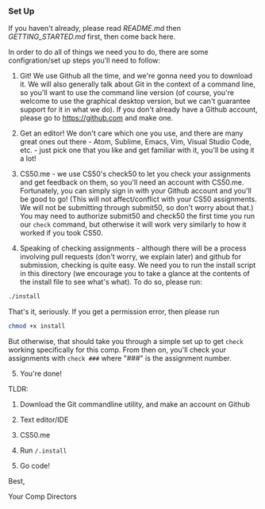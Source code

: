 ### Set Up

If you haven't already, please read _README.md_ then _GETTING_STARTED.md_ first, then come back here. 

In order to do all of things we need you to do, there are some configration/set up steps you'll need to follow:

1. Git! We use Github all the time, and we're gonna need you to download it. We will also generally talk about Git in the context of a command line, so you'll want to use the command line version (of course, you're welcome to use the graphical desktop version, but we can't guarantee support for it in what we do). If you don't already have a Github account, please go to https://github.com and make one. 

2. Get an editor! We don't care which one you use, and there are many great ones out there - Atom, Sublime, Emacs, Vim, Visual Studio Code, etc. - just pick one that you like and get familiar with it, you'll be using it a lot!

3. CS50.me - we use CS50's check50 to let you check your assignments and get feedback on them, so you'll need an account with CS50.me. Fortunately, you can simply sign in with your Github account and you'll be good to go! (This will not affect/conflict with your CS50 assignments. We will not be submitting through submit50, so don't worry about that.) You may need to authorize submit50 and check50 the first time you run our ```check``` command, but otherwise it will work very similarly to how it worked if you took CS50. 

4. Speaking of checking assignments - although there will be a process involving pull requests (don't worry, we explain later) and github for submission, checking is quite easy. We need you to run the install script in this directory (we encourage you to take a glance at the contents of the install file to see what's what). To do so, please run:
```bash
./install
```
That's it, seriously. If you get a permission error, then please run
```bash
chmod +x install
```
But otherwise, that should take you through a simple set up to get ```check``` working specifically for this comp. From then on, you'll check your assignments with ```check ###``` where "###" is the assignment number. 

5. You're done!

TLDR:
1. Download the Git commandline utility, and make an account on Github

2. Text editor/IDE

3. CS50.me

4. Run ```/.install```

5. Go code!

Best,

Your Comp Directors